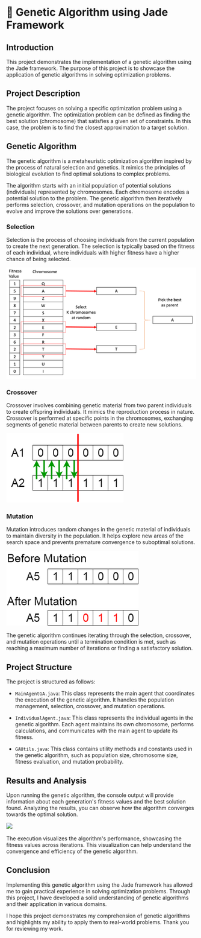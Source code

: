 # 🧬 Genetic Algorithm using Jade Framework

## Introduction

This project demonstrates the implementation of a genetic algorithm using the Jade framework. The purpose of this project is to showcase the application of genetic algorithms in solving optimization problems.

## Project Description

The project focuses on solving a specific optimization problem using a genetic algorithm. The optimization problem can be defined as finding the best solution (chromosome) that satisfies a given set of constraints. In this case, the problem is to find the closest approximation to a target solution.

## Genetic Algorithm

The genetic algorithm is a metaheuristic optimization algorithm inspired by the process of natural selection and genetics. It mimics the principles of biological evolution to find optimal solutions to complex problems.

The algorithm starts with an initial population of potential solutions (individuals) represented by chromosomes. Each chromosome encodes a potential solution to the problem. The genetic algorithm then iteratively performs selection, crossover, and mutation operations on the population to evolve and improve the solutions over generations.

### Selection
Selection is the process of choosing individuals from the current population to create the next generation. The selection is typically based on the fitness of each individual, where individuals with higher fitness have a higher chance of being selected.

<img src="captures/tournament_selection.jpg">

### Crossover
Crossover involves combining genetic material from two parent individuals to create offspring individuals. It mimics the reproduction process in nature. Crossover is performed at specific points in the chromosomes, exchanging segments of genetic material between parents to create new solutions.

<img src="captures/cross.png">

### Mutation
Mutation introduces random changes in the genetic material of individuals to maintain diversity in the population. It helps explore new areas of the search space and prevents premature convergence to suboptimal solutions.

<img src="captures/mut.png">

The genetic algorithm continues iterating through the selection, crossover, and mutation operations until a termination condition is met, such as reaching a maximum number of iterations or finding a satisfactory solution.

## Project Structure

The project is structured as follows:

- `MainAgentGA.java`: This class represents the main agent that coordinates the execution of the genetic algorithm. It handles the population management, selection, crossover, and mutation operations.

- `IndividualAgent.java`: This class represents the individual agents in the genetic algorithm. Each agent maintains its own chromosome, performs calculations, and communicates with the main agent to update its fitness.

- `GAUtils.java`: This class contains utility methods and constants used in the genetic algorithm, such as population size, chromosome size, fitness evaluation, and mutation probability.

## Results and Analysis

Upon running the genetic algorithm, the console output will provide information about each generation's fitness values and the best solution found. Analyzing the results, you can observe how the algorithm converges towards the optimal solution.

<img src="captures/GA_GIF.gif">

The execution visualizes the algorithm's performance, showcasing the fitness values across iterations. This visualization can help understand the convergence and efficiency of the genetic algorithm.

## Conclusion

Implementing this genetic algorithm using the Jade framework has allowed me to gain practical experience in solving optimization problems. Through this project, I have developed a solid understanding of genetic algorithms and their application in various domains.

I hope this project demonstrates my comprehension of genetic algorithms and highlights my ability to apply them to real-world problems. Thank you for reviewing my work.

